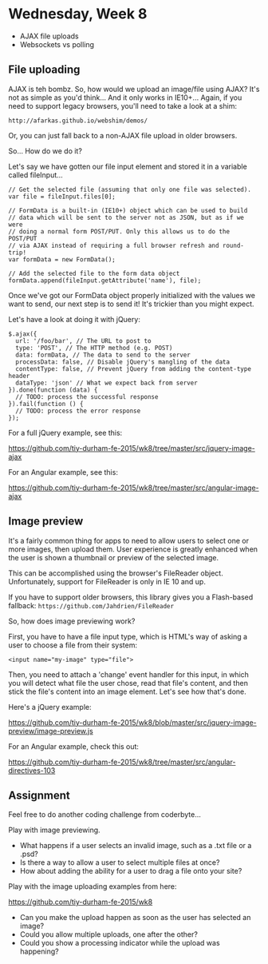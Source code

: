 # Wednesday, Week 8

- AJAX file uploads
- Websockets vs polling

## File uploading

AJAX is teh bombz. So, how would we upload an image/file using AJAX? It's not
as simple as you'd think... And it only works in IE10+... Again, if you need
to support legacy browsers, you'll need to take a look at a shim:

    http://afarkas.github.io/webshim/demos/

Or, you can just fall back to a non-AJAX file upload in older browsers.

So... How do we do it?

Let's say we have gotten our file input element and stored it in a variable
called fileInput...

    // Get the selected file (assuming that only one file was selected).
    var file = fileInput.files[0];

    // FormData is a built-in (IE10+) object which can be used to build
    // data which will be sent to the server not as JSON, but as if we were
    // doing a normal form POST/PUT. Only this allows us to do the POST/PUT
    // via AJAX instead of requiring a full browser refresh and round-trip!
    var formData = new FormData();

    // Add the selected file to the form data object
    formData.append(fileInput.getAttribute('name'), file);

Once we've got our FormData object properly initialized with the values we
want to send, our next step is to send it! It's trickier than you might expect.

Let's have a look at doing it with jQuery:

    $.ajax({
      url: '/foo/bar', // The URL to post to
      type: 'POST', // The HTTP method (e.g. POST)
      data: formData, // The data to send to the server
      processData: false, // Disable jQuery's mangling of the data
      contentType: false, // Prevent jQuery from adding the content-type header
      dataType: 'json' // What we expect back from server
    }).done(function (data) {
      // TODO: process the successful response
    }).fail(function () {
      // TODO: process the error response
    });

For a full jQuery example, see this:

https://github.com/tiy-durham-fe-2015/wk8/tree/master/src/jquery-image-ajax

For an Angular example, see this:

https://github.com/tiy-durham-fe-2015/wk8/tree/master/src/angular-image-ajax

## Image preview

It's a fairly common thing for apps to need to allow users to select one or
more images, then upload them. User experience is greatly enhanced when
the user is shown a thumbnail or preview of the selected image.

This can be accomplished using the browser's FileReader object. Unfortunately,
support for FileReader is only in IE 10 and up.

If you have to support older browsers, this library gives you a Flash-based
fallback: `https://github.com/Jahdrien/FileReader`

So, how does image previewing work?

First, you have to have a file input type, which is HTML's way of asking a
user to choose a file from their system:

    <input name="my-image" type="file">

Then, you need to attach a 'change' event handler for this input, in which
you will detect what file the user chose, read that file's content, and then
stick the file's content into an image element. Let's see how that's done.

Here's a jQuery example:

https://github.com/tiy-durham-fe-2015/wk8/blob/master/src/jquery-image-preview/image-preview.js

For an Angular example, check this out:

https://github.com/tiy-durham-fe-2015/wk8/tree/master/src/angular-directives-103

## Assignment

Feel free to do another coding challenge from coderbyte...

Play with image previewing.

- What happens if a user selects an invalid image, such as a .txt file or a .psd?
- Is there a way to allow a user to select multiple files at once?
- How about adding the ability for a user to drag a file onto your site?

Play with the image uploading examples from here:

https://github.com/tiy-durham-fe-2015/wk8

- Can you make the upload happen as soon as the user has selected an image?
- Could you allow multiple uploads, one after the other?
- Could you show a processing indicator while the upload was happening?
